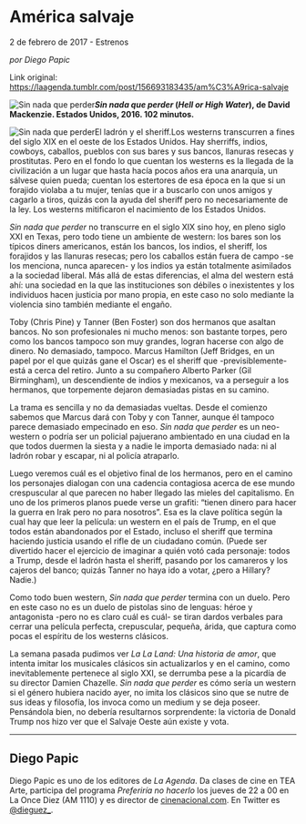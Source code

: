 # América salvaje



2 de febrero de 2017 - Estrenos

_por Diego Papic_

Link original: https://laagenda.tumblr.com/post/156693183435/am%C3%A9rica-salvaje

![Sin nada que perder](https://64.media.tumblr.com/712ec441969c164fd5c09fc25f15d873/tumblr_inline_pk130o111E1t6q87u_500.jpg)***Sin nada que perder* (*Hell or High Water*), de David Mackenzie. Estados Unidos, 2016. 102 minutos.**

![Sin nada que perder](https://64.media.tumblr.com/712ec441969c164fd5c09fc25f15d873/tumblr_inline_pk130o111E1t6q87u_500.jpg)El ladrón y el sheriff.Los westerns transcurren a fines del siglo XIX en el oeste de los Estados Unidos. Hay sherriffs, indios, cowboys, caballos, pueblos con sus bares y sus bancos, llanuras resecas y prostitutas. Pero en el fondo lo que cuentan los westerns es la llegada de la civilización a un lugar que hasta hacía pocos años era una anarquía, un sálvese quien pueda; cuentan los estertores de esa época en la que si un forajido violaba a tu mujer, tenías que ir a buscarlo con unos amigos y cagarlo a tiros, quizás con la ayuda del sheriff pero no necesariamente de la ley. Los westerns mitificaron el nacimiento de los Estados Unidos.

*Sin nada que perder* no transcurre en el siglo XIX sino hoy, en pleno siglo XXI en Texas, pero todo tiene un ambiente de western: los bares son los típicos diners americanos, están los bancos, los indios, el sheriff, los forajidos y las llanuras resecas; pero los caballos están fuera de campo -se los menciona, nunca aparecen- y los indios ya están totalmente asimilados a la sociedad liberal. Más allá de estas diferencias, el alma del western está ahí: una sociedad en la que las instituciones son débiles o inexistentes y los individuos hacen justicia por mano propia, en este caso no solo mediante la violencia sino también mediante el engaño.

Toby (Chris Pine) y Tanner (Ben Foster) son dos hermanos que asaltan bancos. No son profesionales ni mucho menos: son bastante torpes, pero como los bancos tampoco son muy grandes, logran hacerse con algo de dinero. No demasiado, tampoco. Marcus Hamilton (Jeff Bridges, en un papel por el que quizás gane el Oscar) es el sheriff que -previsiblemente- está a cerca del retiro. Junto a su compañero Alberto Parker (Gil Birmingham), un descendiente de indios y mexicanos, va a perseguir a los hermanos, que torpemente dejaron demasiadas pistas en su camino.

La trama es sencilla y no da demasiadas vueltas. Desde el comienzo sabemos que Marcus dará con Toby y con Tanner, aunque él tampoco parece demasiado empecinado en eso. *Sin nada que perder* es un neo-western o podría ser un policial pajuerano ambientado en una ciudad en la que todos duermen la siesta y a nadie le importa demasiado nada: ni al ladrón robar y escapar, ni al policía atraparlo.

Luego veremos cuál es el objetivo final de los hermanos, pero en el camino los personajes dialogan con una cadencia contagiosa acerca de ese mundo crespuscular al que parecen no haber llegado las mieles del capitalismo. En uno de los primeros planos puede verse un grafiti: “tienen dinero para hacer la guerra en Irak pero no para nosotros”. Esa es la clave política según la cual hay que leer la película: un western en el país de Trump, en el que todos están abandonados por el Estado, incluso el sheriff que termina haciendo justicia usando el rifle de un ciudadano común. (Puede ser divertido hacer el ejercicio de imaginar a quién votó cada personaje: todos a Trump, desde el ladrón hasta el sheriff, pasando por los camareros y los cajeros del banco; quizás Tanner no haya ido a votar, ¿pero a Hillary? Nadie.)

Como todo buen western, *Sin nada que perder* termina con un duelo. Pero en este caso no es un duelo de pistolas sino de lenguas: héroe y antagonista -pero no es claro cuál es cuál- se tiran dardos verbales para cerrar una película perfecta, crepuscular, pequeña, árida, que captura como pocas el espíritu de los westerns clásicos.

La semana pasada pudimos ver *La La Land: Una historia de amor*, que intenta imitar los musicales clásicos sin actualizarlos y en el camino, como inevitablemente pertenece al siglo XXI, se derrumba pese a la picardía de su director Damien Chazelle. *Sin nada que perder* es cómo sería un western si el género hubiera nacido ayer, no imita los clásicos sino que se nutre de sus ideas y filosofía, los invoca como un medium y se deja poseer. Pensándola bien, no debería resultarnos sorprendente: la victoria de Donald Trump nos hizo ver que el Salvaje Oeste aún existe y vota.

  




---

 Diego Papic
------------

 Diego Papic es uno de los editores de *La Agenda*. Da clases de cine en TEA Arte, participa del programa *Preferiría no hacerlo* los jueves de 22 a 00 en La Once Diez (AM 1110) y es director de [cinenacional.com](http://www.cinenacional.com/). En Twitter es [@dieguez\_](https://twitter.com/dieguez_). 

